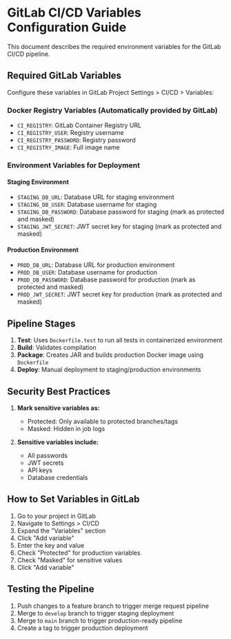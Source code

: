 # GitLab CI/CD Variables Configuration Guide

This document describes the required environment variables for the GitLab CI/CD pipeline.

## Required GitLab Variables

Configure these variables in GitLab Project Settings > CI/CD > Variables:

### Docker Registry Variables (Automatically provided by GitLab)

- `CI_REGISTRY`: GitLab Container Registry URL
- `CI_REGISTRY_USER`: Registry username  
- `CI_REGISTRY_PASSWORD`: Registry password
- `CI_REGISTRY_IMAGE`: Full image name

### Environment Variables for Deployment

#### Staging Environment
- `STAGING_DB_URL`: Database URL for staging environment
- `STAGING_DB_USER`: Database username for staging
- `STAGING_DB_PASSWORD`: Database password for staging (mark as protected and masked)
- `STAGING_JWT_SECRET`: JWT secret key for staging (mark as protected and masked)

#### Production Environment
- `PROD_DB_URL`: Database URL for production environment
- `PROD_DB_USER`: Database username for production
- `PROD_DB_PASSWORD`: Database password for production (mark as protected and masked)
- `PROD_JWT_SECRET`: JWT secret key for production (mark as protected and masked)

## Pipeline Stages

1. **Test**: Uses `Dockerfile.test` to run all tests in containerized environment
2. **Build**: Validates compilation 
3. **Package**: Creates JAR and builds production Docker image using `Dockerfile`
4. **Deploy**: Manual deployment to staging/production environments

## Security Best Practices

1. **Mark sensitive variables as:**
   - Protected: Only available to protected branches/tags
   - Masked: Hidden in job logs

2. **Sensitive variables include:**
   - All passwords
   - JWT secrets
   - API keys
   - Database credentials

## How to Set Variables in GitLab

1. Go to your project in GitLab
2. Navigate to Settings > CI/CD
3. Expand the "Variables" section
4. Click "Add variable"
5. Enter the key and value
6. Check "Protected" for production variables
7. Check "Masked" for sensitive values
8. Click "Add variable"

## Testing the Pipeline

1. Push changes to a feature branch to trigger merge request pipeline
2. Merge to `develop` branch to trigger staging deployment
3. Merge to `main` branch to trigger production-ready pipeline
4. Create a tag to trigger production deployment